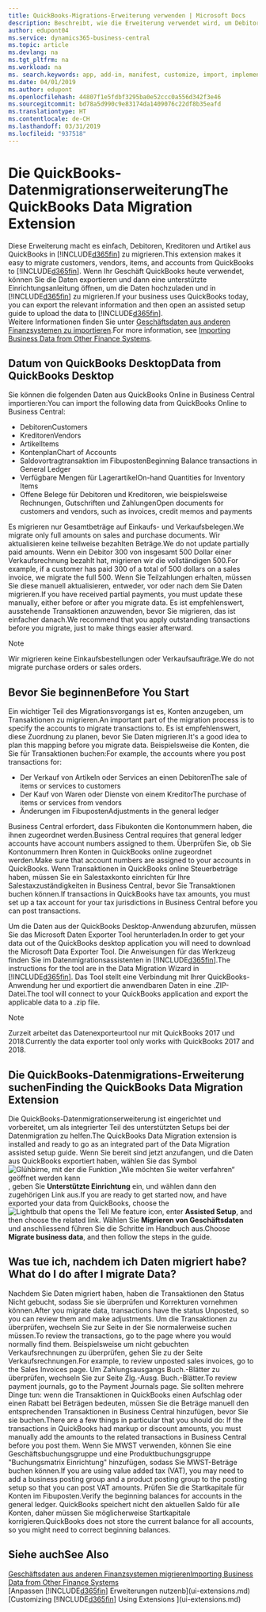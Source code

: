 ```yaml
---
title: QuickBooks-Migrations-Erweiterung verwenden | Microsoft Docs
description: Beschreibt, wie die Erweiterung verwendet wird, um Debitoren, Kreditoren, Artikel und Konten aus QuickBooks Desktop zu Business Central zu importieren.
author: edupont04
ms.service: dynamics365-business-central
ms.topic: article
ms.devlang: na
ms.tgt_pltfrm: na
ms.workload: na
ms. search.keywords: app, add-in, manifest, customize, import, implement
ms.date: 04/01/2019
ms.author: edupont
ms.openlocfilehash: 44807f1e5fdbf3295ba0e52ccc0a556d342f3e46
ms.sourcegitcommit: bd78a5d990c9e83174da1409076c22df8b35eafd
ms.translationtype: HT
ms.contentlocale: de-CH
ms.lasthandoff: 03/31/2019
ms.locfileid: "937518"
---
```

# <a name="the-quickbooks-data-migration-extension"></a><span data-ttu-id="10fe6-103">Die QuickBooks-Datenmigrationserweiterung</span><span class="sxs-lookup"><span data-stu-id="10fe6-103">The QuickBooks Data Migration Extension</span></span>
<span data-ttu-id="10fe6-104">Diese Erweiterung macht es einfach, Debitoren, Kreditoren und Artikel aus QuickBooks in [!INCLUDE[d365fin](includes/d365fin_md.md)] zu migrieren.</span><span class="sxs-lookup"><span data-stu-id="10fe6-104">This extension makes it easy to migrate customers, vendors, items, and accounts from QuickBooks to [!INCLUDE[d365fin](includes/d365fin_md.md)].</span></span> <span data-ttu-id="10fe6-105">Wenn Ihr Geschäft QuickBooks heute verwendet, können Sie die Daten exportieren und dann eine unterstützte Einrichtungsanleitung öffnen, um die Daten hochzuladen und in [!INCLUDE[d365fin](includes/d365fin_md.md)] zu migrieren.</span><span class="sxs-lookup"><span data-stu-id="10fe6-105">If your business uses QuickBooks today, you can export the relevant information and then open an assisted setup guide to upload the data to [!INCLUDE[d365fin](includes/d365fin_md.md)].</span></span>  
<span data-ttu-id="10fe6-106">Weitere Informationen finden Sie unter [Geschäftsdaten aus anderen Finanzsystemen zu importieren](across-import-data-configuration-packages.md).</span><span class="sxs-lookup"><span data-stu-id="10fe6-106">For more information, see [Importing Business Data from Other Finance Systems](across-import-data-configuration-packages.md).</span></span>

## <a name="data-from-quickbooks-desktop"></a><span data-ttu-id="10fe6-107">Datum von QuickBooks Desktop</span><span class="sxs-lookup"><span data-stu-id="10fe6-107">Data from QuickBooks Desktop</span></span>
 
<span data-ttu-id="10fe6-108">Sie können die folgenden Daten aus QuickBooks Online in Business Central importieren:</span><span class="sxs-lookup"><span data-stu-id="10fe6-108">You can import the following data from QuickBooks Online to Business Central:</span></span>

- <span data-ttu-id="10fe6-109">Debitoren</span><span class="sxs-lookup"><span data-stu-id="10fe6-109">Customers</span></span>  
- <span data-ttu-id="10fe6-110">Kreditoren</span><span class="sxs-lookup"><span data-stu-id="10fe6-110">Vendors</span></span>  
- <span data-ttu-id="10fe6-111">Artikel</span><span class="sxs-lookup"><span data-stu-id="10fe6-111">Items</span></span>  
- <span data-ttu-id="10fe6-112">Kontenplan</span><span class="sxs-lookup"><span data-stu-id="10fe6-112">Chart of Accounts</span></span>  
- <span data-ttu-id="10fe6-113">Saldovortragtransaktion im Fibuposten</span><span class="sxs-lookup"><span data-stu-id="10fe6-113">Beginning Balance transactions in General Ledger</span></span>  
- <span data-ttu-id="10fe6-114">Verfügbare Mengen für Lagerartikel</span><span class="sxs-lookup"><span data-stu-id="10fe6-114">On-hand Quantities for Inventory Items</span></span>  
- <span data-ttu-id="10fe6-115">Offene Belege für Debitoren und Kreditoren, wie beispielsweise Rechnungen, Gutschriften und Zahlungen</span><span class="sxs-lookup"><span data-stu-id="10fe6-115">Open documents for customers and vendors, such as invoices, credit memos and payments</span></span>  

<span data-ttu-id="10fe6-116">Es migrieren nur Gesamtbeträge auf Einkaufs- und Verkaufsbelegen.</span><span class="sxs-lookup"><span data-stu-id="10fe6-116">We migrate only full amounts on sales and purchase documents.</span></span> <span data-ttu-id="10fe6-117">Wir aktualisieren keine teilweise bezahlten Beträge.</span><span class="sxs-lookup"><span data-stu-id="10fe6-117">We do not update partially paid amounts.</span></span> <span data-ttu-id="10fe6-118">Wenn ein Debitor 300 von insgesamt 500 Dollar einer Verkaufsrechnung bezahlt hat, migrieren wir die vollständigen 500.</span><span class="sxs-lookup"><span data-stu-id="10fe6-118">For example, if a customer has paid 300 of a total of 500 dollars on a sales invoice, we migrate the full 500.</span></span> <span data-ttu-id="10fe6-119">Wenn Sie Teilzahlungen erhalten, müssen Sie diese manuell aktualisieren, entweder, vor oder nach dem Sie Daten migrieren.</span><span class="sxs-lookup"><span data-stu-id="10fe6-119">If you have received partial payments, you must update these manually, either before or after you migrate data.</span></span> <span data-ttu-id="10fe6-120">Es ist empfehlenswert, ausstehende Transaktionen anzuwenden, bevor Sie migrieren, das ist einfacher danach.</span><span class="sxs-lookup"><span data-stu-id="10fe6-120">We recommend that you apply outstanding transactions before you migrate, just to make things easier afterward.</span></span>

> [!NOTE]
> <span data-ttu-id="10fe6-121">Wir migrieren keine Einkaufsbestellungen oder Verkaufsaufträge.</span><span class="sxs-lookup"><span data-stu-id="10fe6-121">We do not migrate purchase orders or sales orders.</span></span>

## <a name="before-you-start"></a><span data-ttu-id="10fe6-122">Bevor Sie beginnen</span><span class="sxs-lookup"><span data-stu-id="10fe6-122">Before You Start</span></span>
<span data-ttu-id="10fe6-123">Ein wichtiger Teil des Migrationsvorgangs ist es, Konten anzugeben, um Transaktionen zu migrieren.</span><span class="sxs-lookup"><span data-stu-id="10fe6-123">An important part of the migration process is to specify the accounts to migrate transactions to.</span></span> <span data-ttu-id="10fe6-124">Es ist empfehlenswert, diese Zuordnung zu planen, bevor Sie Daten migrieren.</span><span class="sxs-lookup"><span data-stu-id="10fe6-124">It's a good idea to plan this mapping before you migrate data.</span></span> <span data-ttu-id="10fe6-125">Beispielsweise die Konten, die Sie für Transaktionen buchen:</span><span class="sxs-lookup"><span data-stu-id="10fe6-125">For example, the accounts where you post transactions for:</span></span>

- <span data-ttu-id="10fe6-126">Der Verkauf von Artikeln oder Services an einen Debitoren</span><span class="sxs-lookup"><span data-stu-id="10fe6-126">The sale of items or services to customers</span></span>  
- <span data-ttu-id="10fe6-127">Der Kauf von Waren oder Dienste von einem Kreditor</span><span class="sxs-lookup"><span data-stu-id="10fe6-127">The purchase of items or services from vendors</span></span>  
- <span data-ttu-id="10fe6-128">Änderungen im Fibuposten</span><span class="sxs-lookup"><span data-stu-id="10fe6-128">Adjustments in the general ledger</span></span>  

<span data-ttu-id="10fe6-129">Business Central erfordert, dass Fibukonten die Kontonummern haben, die ihnen zugeordnet werden.</span><span class="sxs-lookup"><span data-stu-id="10fe6-129">Business Central requires that general ledger accounts have account numbers assigned to them.</span></span> <span data-ttu-id="10fe6-130">Überprüfen Sie, ob Sie Kontonummern Ihren Konten in QuickBooks online zugeordnet werden.</span><span class="sxs-lookup"><span data-stu-id="10fe6-130">Make sure that account numbers are assigned to your accounts in QuickBooks.</span></span>
<span data-ttu-id="10fe6-131">Wenn Transaktionen in QuickBooks online Steuerbeträge haben, müssen Sie ein Salestaxkonto einrichten für Ihre Salestaxzuständigkeiten in Business Central, bevor Sie Transaktionen buchen können.</span><span class="sxs-lookup"><span data-stu-id="10fe6-131">If transactions in QuickBooks have tax amounts, you must set up a tax account for your tax jurisdictions in Business Central before you can post transactions.</span></span>

<span data-ttu-id="10fe6-132">Um die Daten aus der QuickBooks Desktop-Anwendung abzurufen, müssen Sie das Microsoft Daten Exporter Tool herunterladen.</span><span class="sxs-lookup"><span data-stu-id="10fe6-132">In order to get your data out of the QuickBooks desktop application you will need to download the Microsoft Data Exporter Tool.</span></span>  <span data-ttu-id="10fe6-133">Die Anweisungen für das Werkzeug finden Sie im Datenmigrationsassistenten in [!INCLUDE[d365fin](includes/d365fin_md.md)].</span><span class="sxs-lookup"><span data-stu-id="10fe6-133">The instructions for the tool are in the Data Migration Wizard in [!INCLUDE[d365fin](includes/d365fin_md.md)].</span></span> <span data-ttu-id="10fe6-134">Das Tool stellt eine Verbindung mit Ihrer QuickBooks-Anwendung her und exportiert die anwendbaren Daten in eine .ZIP-Datei.</span><span class="sxs-lookup"><span data-stu-id="10fe6-134">The tool will connect to your QuickBooks application and export the applicable data to a .zip file.</span></span>  

> [!NOTE]
> <span data-ttu-id="10fe6-135">Zurzeit arbeitet das Datenexporteurtool nur mit QuickBooks 2017 und 2018.</span><span class="sxs-lookup"><span data-stu-id="10fe6-135">Currently the data exporter tool only works with QuickBooks 2017 and 2018.</span></span>

## <a name="finding-the-quickbooks-data-migration-extension"></a><span data-ttu-id="10fe6-136">Die QuickBooks-Datenmigrations-Erweiterung suchen</span><span class="sxs-lookup"><span data-stu-id="10fe6-136">Finding the QuickBooks Data Migration Extension</span></span>
<span data-ttu-id="10fe6-137">Die QuickBooks-Datenmigrationserweiterung ist eingerichtet und vorbereitet, um als integrierter Teil des unterstützten Setups bei der Datenmigration zu helfen.</span><span class="sxs-lookup"><span data-stu-id="10fe6-137">The QuickBooks Data Migration extension is installed and ready to go as an integrated part of the Data Migration assisted setup guide.</span></span> <span data-ttu-id="10fe6-138">Wenn Sie bereit sind jetzt anzufangen, und die Daten aus QuickBooks exportiert haben, wählen Sie das Symbol ![Glühbirne, mit der die Funktion „Wie möchten Sie weiter verfahren“ geöffnet werden kann](media/ui-search/search_small.png "Wie möchten Sie weiter verfahren"), geben Sie **Unterstützte Einrichtung** ein, und wählen dann den zugehörigen Link aus.</span><span class="sxs-lookup"><span data-stu-id="10fe6-138">If you are ready to get started now, and have exported your data from QuickBooks, choose the ![Lightbulb that opens the Tell Me feature](media/ui-search/search_small.png "Tell me what you want to do") icon, enter **Assisted Setup**, and then choose the related link.</span></span> <span data-ttu-id="10fe6-139">Wählen Sie **Migrieren von Geschäftsdaten** und anschliessend führen Sie die Schritte im Handbuch aus.</span><span class="sxs-lookup"><span data-stu-id="10fe6-139">Choose **Migrate business data**, and then follow the steps in the guide.</span></span>  

## <a name="what-do-i-do-after-i-migrate-data"></a><span data-ttu-id="10fe6-140">Was tue ich, nachdem ich Daten migriert habe?</span><span class="sxs-lookup"><span data-stu-id="10fe6-140">What do I do after I migrate Data?</span></span>
<span data-ttu-id="10fe6-141">Nachdem Sie Daten migriert haben, haben die Transaktionen den Status Nicht gebucht, sodass Sie sie überprüfen und Korrekturen vornehmen können.</span><span class="sxs-lookup"><span data-stu-id="10fe6-141">After you migrate data, transactions have the status Unposted, so you can review them and make adjustments.</span></span> <span data-ttu-id="10fe6-142">Um die Transaktionen zu überprüfen, wechseln Sie zur Seite in der Sie normalerweise suchen müssen.</span><span class="sxs-lookup"><span data-stu-id="10fe6-142">To review the transactions, go to the page where you would normally find them.</span></span> <span data-ttu-id="10fe6-143">Beispielsweise um nicht gebuchten Verkaufsrechnungen zu überprüfen, gehen Sie zu der Seite Verkaufsrechnungen.</span><span class="sxs-lookup"><span data-stu-id="10fe6-143">For example, to review unposted sales invoices, go to the Sales Invoices page.</span></span> <span data-ttu-id="10fe6-144">Um Zahlungsausgangs Buch.-Blätter zu überprüfen, wechseln Sie zur Seite Zlg.-Ausg. Buch.-Blätter.</span><span class="sxs-lookup"><span data-stu-id="10fe6-144">To review payment journals, go to the Payment Journals page.</span></span>
<span data-ttu-id="10fe6-145">Sie sollten mehrere Dinge tun: wenn die Transaktionen in QuickBooks einen Aufschlag oder einen Rabatt bei Beträgen bedeuten, müssen Sie die Beträge manuell den entsprechenden Transaktionen in Business Central hinzufügen, bevor Sie sie buchen.</span><span class="sxs-lookup"><span data-stu-id="10fe6-145">There are a few things in particular that you should do: If the transactions in QuickBooks had markup or discount amounts, you must manually add the amounts to the related transactions in Business Central before you post them.</span></span>
<span data-ttu-id="10fe6-146">Wenn Sie MWST verwenden, können Sie eine Geschäftsbuchungsgruppe und eine Produktbuchungsgruppe "Buchungsmatrix Einrichtung" hinzufügen, sodass Sie MWST-Beträge buchen können.</span><span class="sxs-lookup"><span data-stu-id="10fe6-146">If you are using value added tax (VAT), you may need to add a business posting group and a product posting group to the posting setup so that you can post VAT amounts.</span></span>
<span data-ttu-id="10fe6-147">Prüfen Sie die Startkapitale für Konten im Fibuposten.</span><span class="sxs-lookup"><span data-stu-id="10fe6-147">Verify the beginning balances for accounts in the general ledger.</span></span> <span data-ttu-id="10fe6-148">QuickBooks speichert nicht den aktuellen Saldo für alle Konten, daher müssen Sie möglicherweise Startkapitale korrigieren.</span><span class="sxs-lookup"><span data-stu-id="10fe6-148">QuickBooks does not store the current balance for all accounts, so you might need to correct beginning balances.</span></span>

## <a name="see-also"></a><span data-ttu-id="10fe6-149">Siehe auch</span><span class="sxs-lookup"><span data-stu-id="10fe6-149">See Also</span></span>
[<span data-ttu-id="10fe6-150">Geschäftsdaten aus anderen Finanzsystemen migrieren</span><span class="sxs-lookup"><span data-stu-id="10fe6-150">Importing Business Data from Other Finance Systems</span></span>](across-import-data-configuration-packages.md)  
<span data-ttu-id="10fe6-151">[Anpassen [!INCLUDE[d365fin](includes/d365fin_md.md)] Erweiterungen nutzenb](ui-extensions.md)</span><span class="sxs-lookup"><span data-stu-id="10fe6-151">[Customizing [!INCLUDE[d365fin](includes/d365fin_md.md)] Using Extensions ](ui-extensions.md)</span></span>  
